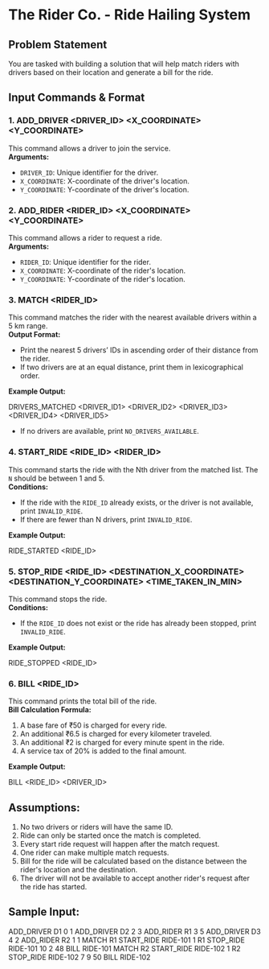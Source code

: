# The Rider Co. - Ride Hailing System

## Problem Statement
You are tasked with building a solution that will help match riders with drivers based on their location and generate a bill for the ride.

## Input Commands & Format

### 1. **ADD_DRIVER <DRIVER_ID> <X_COORDINATE> <Y_COORDINATE>**
This command allows a driver to join the service.  
**Arguments:**
- `DRIVER_ID`: Unique identifier for the driver.
- `X_COORDINATE`: X-coordinate of the driver's location.
- `Y_COORDINATE`: Y-coordinate of the driver's location.

### 2. **ADD_RIDER <RIDER_ID> <X_COORDINATE> <Y_COORDINATE>**
This command allows a rider to request a ride.  
**Arguments:**
- `RIDER_ID`: Unique identifier for the rider.
- `X_COORDINATE`: X-coordinate of the rider's location.
- `Y_COORDINATE`: Y-coordinate of the rider's location.

### 3. **MATCH <RIDER_ID>**
This command matches the rider with the nearest available drivers within a 5 km range.  
**Output Format:**
- Print the nearest 5 drivers’ IDs in ascending order of their distance from the rider.
- If two drivers are at an equal distance, print them in lexicographical order.

**Example Output:**

DRIVERS_MATCHED <DRIVER_ID1> <DRIVER_ID2> <DRIVER_ID3> <DRIVER_ID4> <DRIVER_ID5>

- If no drivers are available, print `NO_DRIVERS_AVAILABLE`.

### 4. **START_RIDE <RIDE_ID> <N> <RIDER_ID>**
This command starts the ride with the Nth driver from the matched list. The `N` should be between 1 and 5.  
**Conditions:**
- If the ride with the `RIDE_ID` already exists, or the driver is not available, print `INVALID_RIDE`.
- If there are fewer than N drivers, print `INVALID_RIDE`.

**Example Output:**

RIDE_STARTED <RIDE_ID>


### 5. **STOP_RIDE <RIDE_ID> <DESTINATION_X_COORDINATE> <DESTINATION_Y_COORDINATE> <TIME_TAKEN_IN_MIN>**
This command stops the ride.  
**Conditions:**
- If the `RIDE_ID` does not exist or the ride has already been stopped, print `INVALID_RIDE`.

**Example Output:**

RIDE_STOPPED <RIDE_ID>


### 6. **BILL <RIDE_ID>**
This command prints the total bill of the ride.  
**Bill Calculation Formula:**
1. A base fare of ₹50 is charged for every ride.
2. An additional ₹6.5 is charged for every kilometer traveled.
3. An additional ₹2 is charged for every minute spent in the ride.
4. A service tax of 20% is added to the final amount.

**Example Output:**

BILL <RIDE_ID> <DRIVER_ID> <AMOUNT>


## Assumptions:
1. No two drivers or riders will have the same ID.
2. Ride can only be started once the match is completed.
3. Every start ride request will happen after the match request.
4. One rider can make multiple match requests.
5. Bill for the ride will be calculated based on the distance between the rider's location and the destination.
6. The driver will not be available to accept another rider's request after the ride has started.

## Sample Input:
ADD_DRIVER D1 0 1
ADD_DRIVER D2 2 3
ADD_RIDER R1 3 5
ADD_DRIVER D3 4 2
ADD_RIDER R2 1 1
MATCH R1
START_RIDE RIDE-101 1 R1
STOP_RIDE RIDE-101 10 2 48
BILL RIDE-101
MATCH R2
START_RIDE RIDE-102 1 R2
STOP_RIDE RIDE-102 7 9 50
BILL RIDE-102
